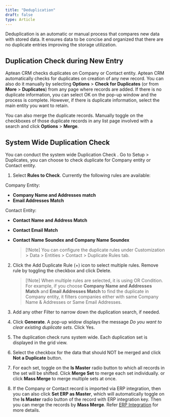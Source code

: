 ```yaml
---
title: "Deduplication"
draft: false
type: Article
---
```




Deduplication is an automatic or manual process that compares new data with stored data. It ensures data to be concise and organized that there are no duplicate entries improving the storage utilization.

## Duplication Check during New Entry
Aptean CRM checks duplicates on Company or Contact entity. Aptean CRM automatically checks for duplicates on creation of any new record. You can also do it manually by selecting **Options** > **Check for Duplicates** (or from **More** > **Duplicates**) from any page where records are added. 
If there is no duplicate information, you can select OK on the pop-up window and the process is complete. However, if there is duplicate information, select the main entity you want to retain.

You can also merge the duplicate records. Manually toggle on the checkboxes of those duplicate records in any list page involved with a search and click **Options** > **Merge**. 

## System Wide Duplication Check 
You can conduct the system wide Duplication Check . Go to Setup > Duplicates, you can choose to check duplicate for Company entity or Contact entity. 
1.	Select **Rules to Check**. Currently the following rules are available:

Company Entity: 
* **Company Name and Addresses match**
* **Email Addresses Match**

Contact Entity: 
* **Contact Name and Address Match**
* **Contact Email Match**
* **Contact Name Soundex and Company Name Soundex**

    >[!Note] You can configure the duplicate rules under Customization > Data > Entities > Contact > Duplicate Rules tab.


2.	Click the Add Duplicate Rule (+) icon to select multiple rules. Remove rule by toggling the checkbox and click Delete. 

    >[!Note] When multiple rules are selected, it is using OR Condition. For example, if you choose **Company Name and Addresses Match** and **Email Addresses Match** to find the duplicate in Company entity, it filters companies either with same Company Name & Addresses or Same Email Addresses. 


3.	Add any other Filter to narrow down the duplication search, if needed. 
4.	Click **Generate**. A pop-up widow displays the message *Do you want to clear existing duplicate sets*. Click Yes.
5.	The duplication check runs system wide. Each duplication set is displayed in the grid view. 
6.	Select the checkbox for the data that should NOT be merged and click **Not a Duplicate** button. 
7.	For each set, toggle on the **Is Master** radio button to which all records in the set will be shifted. Click **Merge Set** to merge each set individually. or click **Mass Merge** to merge multiple sets at once. 
8.	If the Company or Contact record is imported via ERP integration, then you can also click **Set ERP as Master**, which will automatically toggle on the **Is Master** radio button of the record with ERP integration key. Then you can merge the records by **Mass Merge**. Refer [ERP Integration](../contents.md) for more details. 


